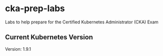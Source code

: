 # cka-prep-labs
Labs to help prepare for the Certified Kubernetes Administrator (CKA) Exam

## Current Kubernetes Version
Version: 1.9.1

